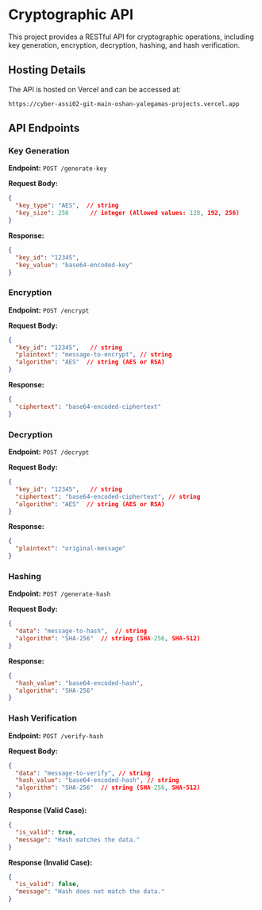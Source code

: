 # Cryptographic API

This project provides a RESTful API for cryptographic operations, including key generation, encryption, decryption, hashing, and hash verification.

## Hosting Details
The API is hosted on Vercel and can be accessed at:
```
https://cyber-assi02-git-main-oshan-yalegamas-projects.vercel.app
```

## API Endpoints

### Key Generation
**Endpoint:** `POST /generate-key`

**Request Body:**
```json
{
  "key_type": "AES",  // string
  "key_size": 256      // integer (Allowed values: 128, 192, 256)
}
```

**Response:**
```json
{
  "key_id": "12345",
  "key_value": "base64-encoded-key"
}
```

### Encryption
**Endpoint:** `POST /encrypt`

**Request Body:**
```json
{
  "key_id": "12345",   // string
  "plaintext": "message-to-encrypt", // string
  "algorithm": "AES"  // string (AES or RSA)
}
```

**Response:**
```json
{
  "ciphertext": "base64-encoded-ciphertext"
}
```

### Decryption
**Endpoint:** `POST /decrypt`

**Request Body:**
```json
{
  "key_id": "12345",   // string
  "ciphertext": "base64-encoded-ciphertext", // string
  "algorithm": "AES"  // string (AES or RSA)
}
```

**Response:**
```json
{
  "plaintext": "original-message"
}
```

### Hashing
**Endpoint:** `POST /generate-hash`

**Request Body:**
```json
{
  "data": "message-to-hash",  // string
  "algorithm": "SHA-256"  // string (SHA-256, SHA-512)
}
```

**Response:**
```json
{
  "hash_value": "base64-encoded-hash",
  "algorithm": "SHA-256"
}
```

### Hash Verification
**Endpoint:** `POST /verify-hash`

**Request Body:**
```json
{
  "data": "message-to-verify", // string
  "hash_value": "base64-encoded-hash", // string
  "algorithm": "SHA-256"  // string (SHA-256, SHA-512)
}
```

**Response (Valid Case):**
```json
{
  "is_valid": true,
  "message": "Hash matches the data."
}
```

**Response (Invalid Case):**
```json
{
  "is_valid": false,
  "message": "Hash does not match the data."
}
```
